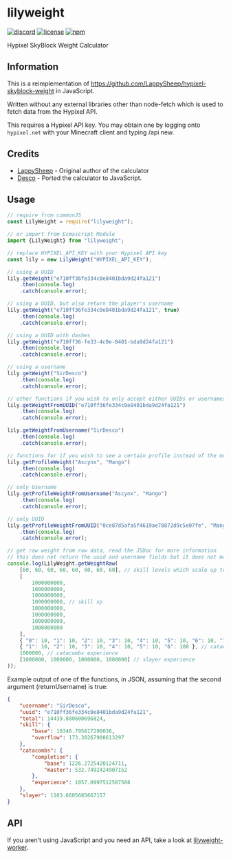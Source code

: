 # lilyweight

[![discord](https://img.shields.io/discord/670733991082459146?logo=discord&style=for-the-badge)](https://discord.gg/kXfBmF4)
[![license](https://img.shields.io/badge/license-MIT-green?style=for-the-badge)](LICENSE)
[![npm](https://img.shields.io/npm/v/lilyweight?style=for-the-badge)](https://npmjs.com/package/lilyweight)

Hypixel SkyBlock Weight Calculator

## Information

This is a reimplementation of https://github.com/LappySheep/hypixel-skyblock-weight in JavaScript.

Written without any external libraries other than node-fetch which is used to fetch data from the Hypixel API.

This requires a Hypixel API key. You may obtain one by logging onto `hypixel.net` with your Minecraft client and typing
/api new.

## Credits
- [LappySheep](https://github.com/LappySheep/) - Original author of the calculator
- [Desco](https://github.com/Desco1) - Ported the calculator to JavaScript.

## Usage

```js
// require from commonJS
const LilyWeight = require("lilyweight");

// or import from Ecmascript Module
import {LilyWeight} from "lilyweight";

// replace HYPIXEL_API_KEY with your Hypixel API key
const lily = new LilyWeight("HYPIXEL_API_KEY");

// using a UUID
lily.getWeight("e710ff36fe334c0e8401bda9d24fa121")
    .then(console.log)
    .catch(console.error);

// using a UUID, but also return the player's username
lily.getWeight("e710ff36fe334c0e8401bda9d24fa121", true)
    .then(console.log)
    .catch(console.error);

// using a UUID with dashes
lily.getWeight("e710ff36-fe33-4c0e-8401-bda9d24fa121")
    .then(console.log)
    .catch(console.error);

// using a username
lily.getWeight("SirDesco")
    .then(console.log)
    .catch(console.error);

// other functions if you wish to only accept either UUIDs or usernames
lily.getWeightFromUUID("e710ff36fe334c0e8401bda9d24fa121")
    .then(console.log)
    .catch(console.error);

lily.getWeightFromUsername("SirDesco")
    .then(console.log)
    .catch(console.error);

// functions for if you wish to see a certain profile instead of the most recently used profile
lily.getProfileWeight("Ascynx", "Mango")
    .then(console.log)
    .catch(console.error);

// only Username
lily.getProfileWeightFromUsername("Ascynx", "Mango")
    .then(console.log)
    .catch(console.error);

// only UUID
lily.getProfileWeightFromUUID("0ce87d5afa5f4619ae78872d9c5e07fe", "Mango")
    .then(console.log)
    .catch(console.error);

// get raw weight from raw data, read the JSDoc for more information
// this does not return the uuid and username fields but it does not make any requests
console.log(LilyWeight.getWeightRaw(
    [60, 60, 60, 60, 60, 60, 60, 60], // skill levels which scale up to 60
    [
        1000000000, 
        1000000000,
        1000000000,
        1000000000, // skill xp
        1000000000,
        1000000000,
        1000000000,
        1000000000
    ],
    { "0": 10, "1": 10, "2": 10, "3": 10, "4": 10, "5": 10, "6": 10, "7": 100 }, // catacombs completion
    { "1": 10, "2": 10, "3": 10, "4": 10, "5": 10, "6": 100 }, // catacombs completion (master mode)
    1000000, // catacombs experience
    [1000000, 1000000, 1000000, 1000000] // slayer experience
));
```

Example output of one of the functions, in JSON, assuming that the second argument (returnUsername) is true:
```json
{
    "username": "SirDesco",
    "uuid": "e710ff36fe334c0e8401bda9d24fa121",
    "total": 14439.880600696824,
    "skill": {
        "base": 10346.795817290036,
        "overflow": 173.30267908613297
    },
    "catacombs": {
        "completion": {
            "base": 1226.2725420124711,
            "master": 532.7492424907152
        },
        "experience": 1057.0997512507508
    },
    "slayer": 1103.6605685667157
}
```

## API
If you aren't using JavaScript and you need an API, take a look at [lilyweight-worker](https://lilydocs.antonio32a.com/).
